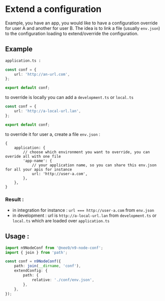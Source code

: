 # Extend a configuration

Example, you have an app, you would like to have a configuration override for user A and another for user B.
The idea is to link a file (usually `env.json`) to the configuration loading to extend/override the configuration.

## Example

```bash
application.ts :
```

```typescript
const conf = {
	url: 'http://an-url.com',
};

export default conf;
```

to override is locally you can add a `development.ts` or `local.ts`

```typescript
const conf = {
	url: 'http://a-local-url.lan',
};

export default conf;
```

to override it for user a, create a file `env.json` :

```json5
{
	application: {
		// choose which environment you want to override, you can overide all with one file
		'app-name': {
			// your application name, so you can share this env.json for all your apis for instance
			url: 'http://user-a.com',
		},
	},
}
```

### Result :

- in integration for instance : `url === http://user-a.com` from `env.json`
- in development : url is `http://a-local-url.lan` from `development.ts` or `local.ts` which are loaded over `application.ts`

## Usage :

```typescript
import n9NodeConf from '@neo9/n9-node-conf';
import { join } from 'path';

const conf = n9NodeConf({
	path: join(__dirname, 'conf'),
	extendConfig: {
		path: {
			relative: './conf/env.json',
		},
	},
});
```
